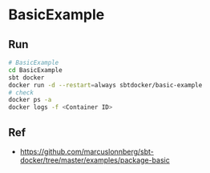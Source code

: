# BasicExample

## Run
```bash
# BasicExample
cd BasicExample
sbt docker
docker run -d --restart=always sbtdocker/basic-example
# check
docker ps -a
docker logs -f <Container ID>
```

## Ref
- https://github.com/marcuslonnberg/sbt-docker/tree/master/examples/package-basic